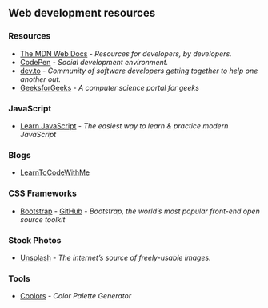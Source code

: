 ## Web development resources

### Resources
* [The MDN Web Docs](https://developer.mozilla.org/) - *Resources for developers, by developers.*
* [CodePen](https://codepen.io/trending) - *Social development environment.*
* [dev.to](https://dev.to) - *Community of software developers getting together to help one another out.*
* [GeeksforGeeks](https://www.geeksforgeeks.org/) - *A computer science portal for geeks*

### JavaScript
* [Learn JavaScript](https://learnjavascript.online/) - *The easiest way to  learn  &  practice  modern JavaScript*

### Blogs
* [LearnToCodeWithMe](https://learntocodewith.me/blog/)

### CSS Frameworks
* [Bootstrap](https://getbootstrap.com/) - [GitHub](https://github.com/twbs/bootstrap) - *Bootstrap, the world’s most popular front-end open source toolkit*

### Stock Photos
* [Unsplash](https://unsplash.com/) - *The internet’s source of freely-usable images.*

### Tools
* [Coolors](https://coolors.co/) - *Color Palette Generator*

